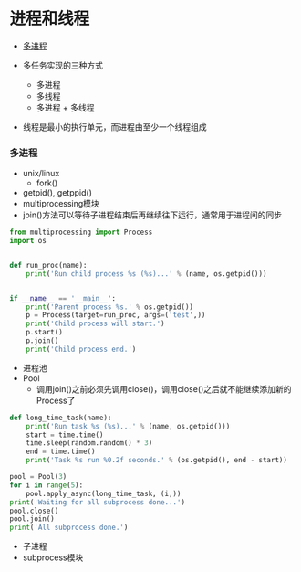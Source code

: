 # 进程和线程

- [多进程](#multiprocess)

- 多任务实现的三种方式
    - 多进程
    - 多线程
    - 多进程 + 多线程
- 线程是最小的执行单元，而进程由至少一个线程组成

<div id="multiprocess"></div>

### 多进程
- unix/linux
    - fork()
- getpid(), getppid()
- multiprocessing模块
- join()方法可以等待子进程结束后再继续往下运行，通常用于进程间的同步
```python
from multiprocessing import Process
import os


def run_proc(name):
    print('Run child process %s (%s)...' % (name, os.getpid()))


if __name__ == '__main__':
    print('Parent process %s.' % os.getpid())
    p = Process(target=run_proc, args=('test',))
    print('Child process will start.')
    p.start()
    p.join()
    print('Child process end.')
```
- 进程池
- Pool
    - 调用join()之前必须先调用close()，调用close()之后就不能继续添加新的Process了
```python
def long_time_task(name):
    print('Run task %s (%s)...' % (name, os.getpid()))
    start = time.time()
    time.sleep(random.random() * 3)
    end = time.time()
    print('Task %s run %0.2f seconds.' % (os.getpid(), end - start))

pool = Pool(3)
for i in range(5):
    pool.apply_async(long_time_task, (i,))
print('Waiting for all subprocess done...')
pool.close()
pool.join()
print('All subprocess done.')
```

- 子进程
- subprocess模块